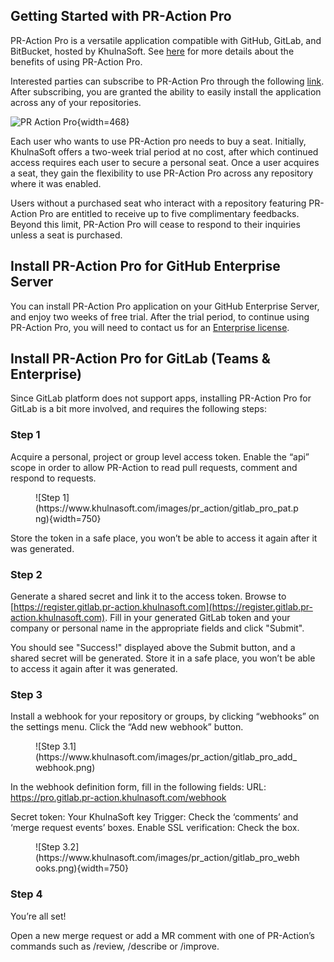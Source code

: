
## Getting Started with PR-Action Pro

PR-Action Pro is a versatile application compatible with GitHub, GitLab, and BitBucket, hosted by KhulnaSoft.
See [here](https://pr-action-docs.khulnasoft.com/#pr-action-pro) for more details about the benefits of using PR-Action Pro.

Interested parties can subscribe to PR-Action Pro through the following [link](https://www.khulnasoft.com/pricing/). 
After subscribing, you are granted the ability to easily install the application across any of your repositories.

![PR Action Pro](https://khulnasoft.com/images/pr_action/pr_action_pro_install.png){width=468}

Each user who wants to use PR-Action pro needs to buy a seat. 
Initially, KhulnaSoft offers a two-week trial period at no cost, after which continued access requires each user to secure a personal seat.
Once a user acquires a seat, they gain the flexibility to use PR-Action Pro across any repository where it was enabled.

Users without a purchased seat who interact with a repository featuring PR-Action Pro are entitled to receive up to five complimentary feedbacks.
Beyond this limit, PR-Action Pro will cease to respond to their inquiries unless a seat is purchased.

## Install PR-Action Pro for GitHub Enterprise Server
You can install PR-Action Pro application on your GitHub Enterprise Server, and enjoy two weeks of free trial.
After the trial period, to continue using PR-Action Pro, you will need to contact us for an [Enterprise license](https://www.khulnasoft.com/pricing/).


## Install PR-Action Pro for GitLab (Teams & Enterprise)

Since GitLab platform does not support apps, installing PR-Action Pro for GitLab is a bit more involved, and requires the following steps:

### Step 1

Acquire a personal, project or group level access token. Enable the “api” scope in order to allow PR-Action to read pull requests, comment and respond to requests.

<figure markdown="1">
![Step 1](https://www.khulnasoft.com/images/pr_action/gitlab_pro_pat.png){width=750}
</figure>

Store the token in a safe place, you won’t be able to access it again after it was generated.

### Step 2

Generate a shared secret and link it to the access token. Browse to [https://register.gitlab.pr-action.khulnasoft.com](https://register.gitlab.pr-action.khulnasoft.com).
Fill in your generated GitLab token and your company or personal name in the appropriate fields and click "Submit".

You should see "Success!" displayed above the Submit button, and a shared secret will be generated. Store it in a safe place, you won’t be able to access it again after it was generated.

### Step 3

Install a webhook for your repository or groups, by clicking “webhooks” on the settings menu. Click the “Add new webhook” button.

<figure markdown="1">
![Step 3.1](https://www.khulnasoft.com/images/pr_action/gitlab_pro_add_webhook.png)
</figure>

In the webhook definition form, fill in the following fields:
URL: https://pro.gitlab.pr-action.khulnasoft.com/webhook

Secret token: Your KhulnaSoft key
Trigger: Check the ‘comments’ and ‘merge request events’ boxes.
Enable SSL verification: Check the box.

<figure markdown="1">
![Step 3.2](https://www.khulnasoft.com/images/pr_action/gitlab_pro_webhooks.png){width=750}
</figure>

### Step 4

You’re all set!

Open a new merge request or add a MR comment with one of PR-Action’s commands such as /review, /describe or /improve.